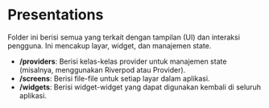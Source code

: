 # Presentations

Folder ini berisi semua yang terkait dengan tampilan (UI) dan interaksi pengguna. Ini mencakup layar, widget, dan manajemen state.

- **/providers**: Berisi kelas-kelas provider untuk manajemen state (misalnya, menggunakan Riverpod atau Provider).
- **/screens**: Berisi file-file untuk setiap layar dalam aplikasi.
- **/widgets**: Berisi widget-widget yang dapat digunakan kembali di seluruh aplikasi.
